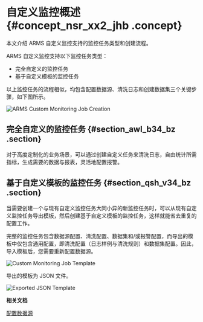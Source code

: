 # 自定义监控概述 {#concept_nsr_xx2_jhb .concept}

本文介绍 ARMS 自定义监控支持的监控任务类型和创建流程。

ARMS 自定义监控支持以下监控任务类型：

-   完全自定义的监控任务
-   基于自定义模板的监控任务

以上监控任务的流程相似，均包含配置数据源、清洗日志和创建数据集三个关键步骤，如下图所示。

![ARMS Custom Monitoring Job Creation](images/44527_zh-CN.png "自定义监控任务的创建流程")

## 完全自定义的监控任务 {#section_awl_b34_bz .section}

对于高度定制化的业务场景，可以通过创建自定义任务来清洗日志，自由统计所需指标，生成需要的数据与报表，灵活地配置报警。

## 基于自定义模板的监控任务 {#section_qsh_v34_bz .section}

当需要创建一个与现有自定义监控任务大同小异的新监控任务时，可以从现有自定义监控任务导出模板，然后创建基于自定义模板的监控任务，这样就能省去重复的配置工作。

完整的监控任务包含数据源配置、清洗配置、数据集和/或报警配置，而导出的模板中仅包含通用配置，即清洗配置（日志样例与清洗规则）和数据集配置。因此，导入模板后，您需要重新配置数据源。

![Custom Monitoring Job Template](images/44529_zh-CN.png "监控任务模板")

导出的模板为 JSON 文件。

![Exported JSON Template](images/44528_zh-CN.png "导出监控任务模板")

**相关文档**  


[配置数据源](intl.zh-CN/自定义监控/创建监控任务/配置数据源.md#)

